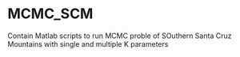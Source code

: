 # MCMC_SCM
Contain Matlab scripts to run MCMC proble of SOuthern Santa Cruz Mountains with single and multiple K parameters
